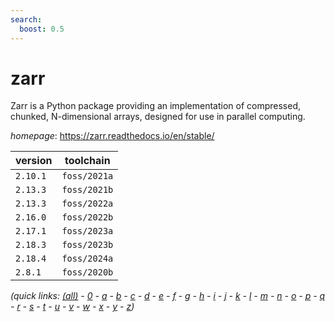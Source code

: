 ```yaml
---
search:
  boost: 0.5
---
```

# zarr

Zarr is a Python package providing an implementation of compressed, chunked, N-dimensional arrays,  designed for use in parallel computing.

*homepage*: <https://zarr.readthedocs.io/en/stable/>

version | toolchain
--------|----------
``2.10.1`` | ``foss/2021a``
``2.13.3`` | ``foss/2021b``
``2.13.3`` | ``foss/2022a``
``2.16.0`` | ``foss/2022b``
``2.17.1`` | ``foss/2023a``
``2.18.3`` | ``foss/2023b``
``2.18.4`` | ``foss/2024a``
``2.8.1`` | ``foss/2020b``


*(quick links: [(all)](../index.md) - [0](../0/index.md) - [a](../a/index.md) - [b](../b/index.md) - [c](../c/index.md) - [d](../d/index.md) - [e](../e/index.md) - [f](../f/index.md) - [g](../g/index.md) - [h](../h/index.md) - [i](../i/index.md) - [j](../j/index.md) - [k](../k/index.md) - [l](../l/index.md) - [m](../m/index.md) - [n](../n/index.md) - [o](../o/index.md) - [p](../p/index.md) - [q](../q/index.md) - [r](../r/index.md) - [s](../s/index.md) - [t](../t/index.md) - [u](../u/index.md) - [v](../v/index.md) - [w](../w/index.md) - [x](../x/index.md) - [y](../y/index.md) - [z](../z/index.md))*

